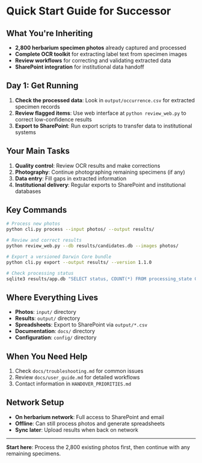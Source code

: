 # Quick Start Guide for Successor

## What You're Inheriting
- **2,800 herbarium specimen photos** already captured and processed
- **Complete OCR toolkit** for extracting label text from specimen images
- **Review workflows** for correcting and validating extracted data
- **SharePoint integration** for institutional data handoff

## Day 1: Get Running
1. **Check the processed data**: Look in `output/occurrence.csv` for extracted specimen records
2. **Review flagged items**: Use web interface at `python review_web.py` to correct low-confidence results
3. **Export to SharePoint**: Run export scripts to transfer data to institutional systems

## Your Main Tasks
1. **Quality control**: Review OCR results and make corrections
2. **Photography**: Continue photographing remaining specimens (if any)
3. **Data entry**: Fill gaps in extracted information
4. **Institutional delivery**: Regular exports to SharePoint and institutional databases

## Key Commands
```bash
# Process new photos
python cli.py process --input photos/ --output results/

# Review and correct results
python review_web.py --db results/candidates.db --images photos/

# Export a versioned Darwin Core bundle
python cli.py export --output results/ --version 1.1.0

# Check processing status
sqlite3 results/app.db "SELECT status, COUNT(*) FROM processing_state GROUP BY status;"
```

## Where Everything Lives
- **Photos**: `input/` directory
- **Results**: `output/` directory
- **Spreadsheets**: Export to SharePoint via `output/*.csv`
- **Documentation**: `docs/` directory
- **Configuration**: `config/` directory

## When You Need Help
1. Check `docs/troubleshooting.md` for common issues
2. Review `docs/user_guide.md` for detailed workflows
3. Contact information in `HANDOVER_PRIORITIES.md`

## Network Setup
- **On herbarium network**: Full access to SharePoint and email
- **Offline**: Can still process photos and generate spreadsheets
- **Sync later**: Upload results when back on network

---
**Start here**: Process the 2,800 existing photos first, then continue with any remaining specimens.